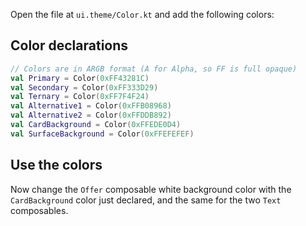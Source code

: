 Open the file at `ui.theme/Color.kt` and add the following colors:

## Color declarations

```kotlin
// Colors are in ARGB format (A for Alpha, so FF is full opaque)
val Primary = Color(0xFF43281C)
val Secondary = Color(0xFF333D29)
val Ternary = Color(0xFF7F4F24)
val Alternative1 = Color(0xFFB08968)
val Alternative2 = Color(0xFFDDB892)
val CardBackground = Color(0xFFEDE0D4)
val SurfaceBackground = Color(0xFFEFEFEF)
```

## Use the colors

Now change the `Offer` composable white background color with the `CardBackground` color just declared, and the same for the two `Text` composables.